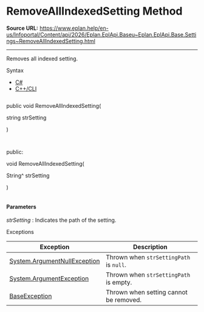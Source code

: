 # RemoveAllIndexedSetting Method

**Source URL:** https://www.eplan.help/en-us/Infoportal/Content/api/2026/Eplan.EplApi.Baseu~Eplan.EplApi.Base.Settings~RemoveAllIndexedSetting.html

---

Removes all indexed setting.

Syntax

- [C#](#i-syntax-CS)
- [C++/CLI](#i-syntax-CPP2005)

```
```
public void RemoveAllIndexedSetting( 

   string strSetting

)
```
```

```
```
public:

void RemoveAllIndexedSetting( 

   String^ strSetting

)
```
```

#### Parameters

*strSetting*
:   Indicates the path of the setting.

Exceptions

| Exception | Description |
| --- | --- |
| [System.ArgumentNullException](#) | Thrown when `strSettingPath` is `null`. |
| [System.ArgumentException](#) | Thrown when `strSettingPath` is empty. |
| [BaseException](Eplan.EplApi.Baseu~Eplan.EplApi.Base.BaseException.html) | Thrown when setting cannot be removed. |
